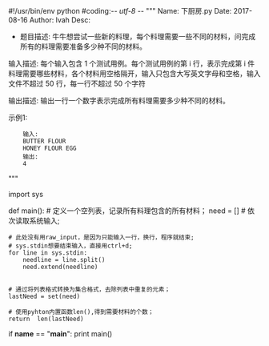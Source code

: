 #!/usr/bin/env python
#coding:-*- utf-8 -*-
"""
Name: 下厨房.py
Date: 2017-08-16
Author: lvah
Desc:

- 题目描述:
    牛牛想尝试一些新的料理，每个料理需要一些不同的材料，问完成所有的料理需要准备多少种不同的材料。

输入描述:
    每个输入包含 1 个测试用例。每个测试用例的第 i 行，表示完成第 i 件料理需要哪些材料，各个材料用空格隔开，输入只包含大写英文字母和空格，输入文件不超过 50 行，每一行不超过 50 个字符

输出描述:
    输出一行一个数字表示完成所有料理需要多少种不同的材料。

示例1:
```
    输入:
	BUTTER FLOUR
	HONEY FLOUR EGG
    输出:
	4
```
"""

import sys


def main(): 
    # 定义一个空列表，记录所有料理包含的所有材料；
    need = [] # 依次读取系统输入;
     
    # 此处没有用raw_input，是因为只能输入一行，换行，程序就结束;
    # sys.stdin想要结束输入，直接用ctrl+d;
    for line in sys.stdin:
        needline = line.split()
        need.extend(needline)
     
     
    # 通过将列表格式转换为集合格式，去除列表中重复的元素；
    lastNeed = set(need)
     
    # 使用pyhton内置函数len(),得到需要材料的个数；
    return  len(lastNeed)

if __name__ == "__main__":
	print main()

